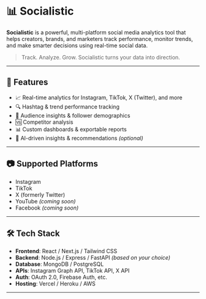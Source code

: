 # 📊 Socialistic

**Socialistic** is a powerful, multi-platform social media analytics tool that helps creators, brands, and marketers track performance, monitor trends, and make smarter decisions using real-time social data.

> Track. Analyze. Grow. Socialistic turns your data into direction.

---

## 🚀 Features

- 📈 Real-time analytics for Instagram, TikTok, X (Twitter), and more
- 🔍 Hashtag & trend performance tracking
- 👥 Audience insights & follower demographics
- 🆚 Competitor analysis
- 📊 Custom dashboards & exportable reports
- 🧠 AI-driven insights & recommendations *(optional)*

---

## 📷 Supported Platforms

- Instagram  
- TikTok  
- X (formerly Twitter)  
- YouTube *(coming soon)*  
- Facebook *(coming soon)*  

---

## 🛠️ Tech Stack

- **Frontend**: React / Next.js / Tailwind CSS  
- **Backend**: Node.js / Express / FastAPI *(based on your choice)*  
- **Database**: MongoDB / PostgreSQL  
- **APIs**: Instagram Graph API, TikTok API, X API  
- **Auth**: OAuth 2.0, Firebase Auth, etc.  
- **Hosting**: Vercel / Heroku / AWS

---